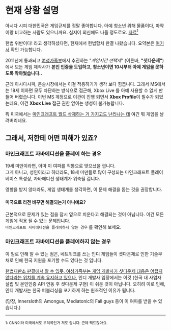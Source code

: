 # 현재 상황 설명

아시다 시피 대한민국은 게임규제를 정말 좋아합니다. 아예 청소년 위해 물품이다, 마약이랑 비교하는 사람도 있으니까요. 심지어 외신에도 나올 정도로요. [자료<sup>1</sup>](https://edition.cnn.com/2011/11/22/world/asia/south-korea-gaming/index.html)  

헌법 위반이다! 라고 생각하셨다면, 헌재에서 헌법합치 판결 나왔습니다. 요약본은 [여기서](../legal/2011한마659.ko.md) 확인 가능합니다.

2011년에 통과되고 [여성가족부](https://mogef.go.kr)에서 추진하는 *"게임시간 선택제"* (이른바, **"셧다운제"**)에서 모든 게임 제작사가 **본인 인증을 도입하고, 청소년이면 10시부터 아예 게임을 못하도록 막아뒀습니다..**  

근데 아시다시피, 콘솔시장에서는 이걸 적용하기가 생각 보다 힘듭니다. 그래서 MS에서는 18세 이하면 모두 차단하는 방식으로 접근해, Xbox Live 를 아예 사용할 수 없게 만들어 버렸습니다. 
이번 MS 계정으로 이관이 진행 되면서 **Xbox Profile**이 필수가 되었는데요, 이건 **Xbox Live** 접근 권한 없이는 생성이 불가능합니다.  

뭐 미국에서는 [마인크래프트 월드 삭제하는 거 가지고도 난리나는 데](https://www.reddit.com/r/AmItheAsshole/comments/gap4oq/aita_for_deleting_my_sons_minecraft_world/) 여긴 뭐 게임을 날려버리네요.  


## 그래서, 저한테 어떤 피해가 있죠?
### 마인크래프트 자바에디션을 플레이 하는 경우
19세 미만이라면, 아마 이 여파를 직통으로 맞으셨을 껍니다.  
그게 아니고, 성인이라고 하더라도, 18세 미만들로 많이 구성되는 마인크래프트 플레이베이스 특성상, 자바에디션 생태계가 위축될 겁니다.  
  
영향을 받지 않더라도, 게임 생태계를 생각하면, 이 문제 해결을 돕는 것을 권장합니다.  

#### 미국으로 리전 바꾸면 해결되는거 아니예요?
근본적으로 문제가 있는 점을 잠시 옆으로 치운다고 해결되는 것이 아닙니다. 이건 모든 게임에 적용 될 수 있는 문제입니다.  
`마인크래프트 자바에디션을 플레이하지 않는 경우` 를 확인해 보세요.  

### 마인크래프트 자바에디션을 플레이하지 않는 경우
이 일로 인해 알 수 있는 점은, 네트워크를 쓰는 인디 게임들이 셧다운제로 인한 기술부채로 인해 한국 지원을 포기할 수도 있다는 것 입니다.  

[헌법재판소 판결에서 알 수 있듯, 여성가족부는 게임 개발사가 셧다운제 대응은 어렵지 않다라는 위치를 계속 유지하고 있으나](../legal/2011한마659.ko.md#셧다운제-구현은-어렵지-않다), 인디 개발사 입장에서는 이것 (한국 내 사업자 설립 및 본인인증 API 연동 후 셧다운제 구현) 이 쉬운 것이 아닙니다. 오히려 이로 인해, 인디 개발사는 한국 퍼블리싱을 포기하게 하는 원초적인 이유가 됩니다.  
  
(당장, Innersloth의 Amongus, Mediatonic의 Fall guys 등이 이 여파를 받을 수 있습니다.)  

<hr>
<sup>1: CNN이라 미국에서도 우익쪽인거 저도 압니다. 근데 팩트잖아요.</sup>  
